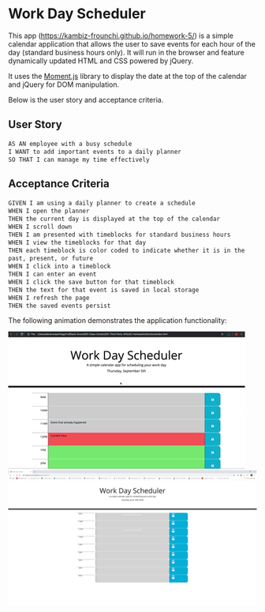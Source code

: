 # Work Day Scheduler

This app (https://kambiz-frounchi.github.io/homework-5/) is a simple calendar application that allows the user to save events for each hour of the day (standard business hours only). It will run in the browser and feature dynamically updated HTML and CSS powered by jQuery.

It uses the [Moment.js](https://momentjs.com/) library to display the date at the top of the calendar and jQuery for DOM manipulation.

Below is the user story and acceptance criteria.

## User Story

```
AS AN employee with a busy schedule
I WANT to add important events to a daily planner
SO THAT I can manage my time effectively
```

## Acceptance Criteria

```
GIVEN I am using a daily planner to create a schedule
WHEN I open the planner
THEN the current day is displayed at the top of the calendar
WHEN I scroll down
THEN I am presented with timeblocks for standard business hours
WHEN I view the timeblocks for that day
THEN each timeblock is color coded to indicate whether it is in the past, present, or future
WHEN I click into a timeblock
THEN I can enter an event
WHEN I click the save button for that timeblock
THEN the text for that event is saved in local storage
WHEN I refresh the page
THEN the saved events persist
```

The following animation demonstrates the application functionality:

![day planner demo](./Assets/05-third-party-apis-homework-demo.gif)
![screenshot1](./screenshots/image1.jpg)

